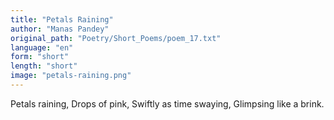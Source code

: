 ```yaml
---
title: "Petals Raining"
author: "Manas Pandey"
original_path: "Poetry/Short_Poems/poem_17.txt"
language: "en"
form: "short"
length: "short"
image: "petals-raining.png"
---
```

Petals raining,
Drops of pink,
Swiftly as time swaying,
Glimpsing like a brink.